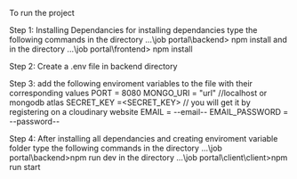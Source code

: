 To run the project

Step 1:
Installing Dependancies
for installing dependancies type the following commands in the directory ...\job portal\backend> npm install
and in the directory ...\job portal\frontend> npm install

Step 2:
Create a .env file in backend directory

Step 3:
add the following enviroment variables to the file with their corresponding values 
PORT = 8080 
MONGO_URI = "url" //localhost or mongodb atlas
SECRET_KEY =<SECRET_KEY> // you will get it by registering on a cloudinary website
EMAIL = --email-- 
EMAIL_PASSWORD = --password--

Step 4:
After installing all dependancies and creating enviroment variable folder type the following commands in the directory ...\job portal\backend>npm run dev in the directory ...\job portal\client\client>npm run start